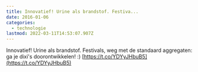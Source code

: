 ```yaml
---
title: Innovatief! Urine als brandstof. Festiva...
date: 2016-01-06
categories:
  - technologie
lastmod: 2022-03-11T14:53:07.907Z
---
```


Innovatief! Urine als brandstof. Festivals, weg met de standaard aggregaten: ga je dixi's doorontwikkelen! :) [https://t.co/YDYyJHbuB5](https://t.co/YDYyJHbuB5)

